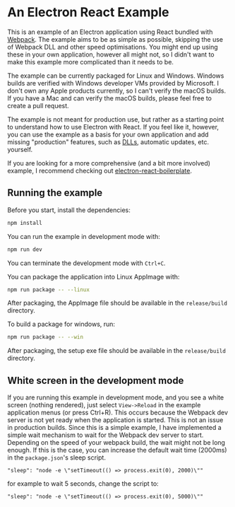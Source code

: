 # An Electron React Example

This is an example of an Electron application using React bundled with [Webpack](https://webpack.js.org/). The example aims to be as simple as possible, skipping the use
of Webpack DLL and other speed optimisations. You might end up using these in your own application, however all might not, so I didn't want to make this example
more complicated than it needs to be.

The example can be currently packaged for Linux and Windows. Windows builds are verified with Windows developer VMs provided by Microsoft. I don't own any Apple
products currently, so I can't verify the macOS builds. If you have a Mac and can verify the macOS builds, please feel free to create a pull request.

The example is not meant for production use, but rather as a starting point to understand how to use Electron with React. If you feel like it, however, you can use
the example as a basis for your own application and add missing "production" features, such as [DLLs](https://webpack.js.org/plugins/dll-plugin/), automatic updates, etc. yourself.

If you are looking for a more comprehensive (and a bit more involved) example, I recommend checking out [electron-react-boilerplate](https://github.com/electron-react-boilerplate/electron-react-boilerplate).

## Running the example

Before you start, install the dependencies:

```bash
npm install
```

You can run the example in development mode with:

```bash
npm run dev
```
You can terminate the development mode with `Ctrl+C`. 

You can package the application into Linux AppImage with:

```bash
npm run package -- --linux
```

After packaging, the AppImage file should be available in the `release/build` directory.

To build a package for windows, run:

```bash
npm run package -- --win
```

After packaging, the setup exe file should be available in the `release/build` directory.

## White screen in the development mode
If you are running this example in development mode, and you see a white screen (nothing rendered), just select `View->Reload` in the example application menus (or press Ctrl+R). This
occurs because the Webpack dev server is not yet ready when the application is started. This is not an issue in production builds. 
Since this is a simple example, I have implemented a simple wait mechanism to wait for the Webpack dev server to start. Depending on the 
speed of your webpack build, the wait might not be long enough. If this is the case, you can increase the default wait time (2000ms) in the `package.json`'s sleep script.

```
"sleep": "node -e \"setTimeout(() => process.exit(0), 2000)\""
```
for example to wait 5 seconds, change the script to:

```
"sleep": "node -e \"setTimeout(() => process.exit(0), 5000)\""
```
